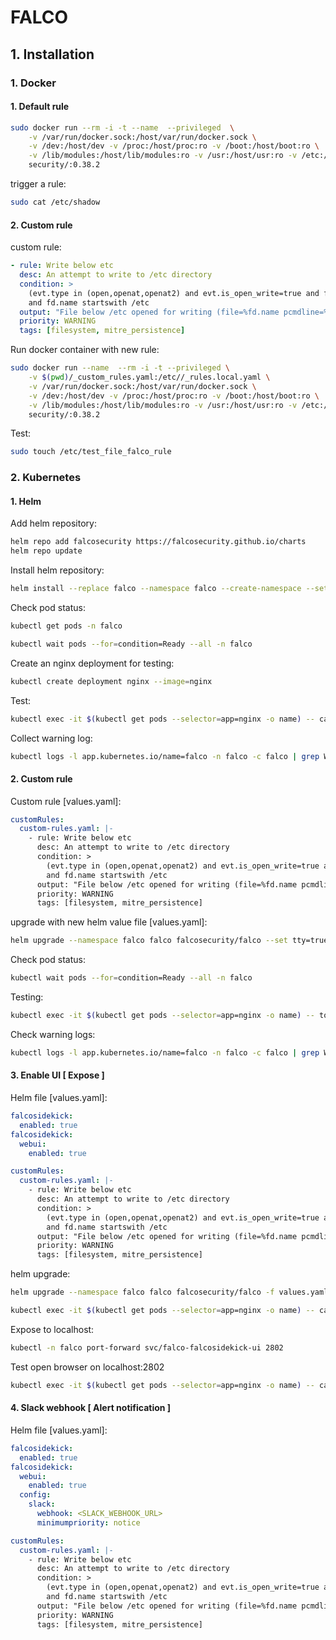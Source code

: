 # FALCO

## 1. Installation
### 1. Docker
#### 1. Default rule
```bash
sudo docker run --rm -i -t --name  --privileged  \
    -v /var/run/docker.sock:/host/var/run/docker.sock \
    -v /dev:/host/dev -v /proc:/host/proc:ro -v /boot:/host/boot:ro \
    -v /lib/modules:/host/lib/modules:ro -v /usr:/host/usr:ro -v /etc:/host/etc:ro \
    security/:0.38.2
```

trigger a rule:
```bash
sudo cat /etc/shadow
```

#### 2. Custom rule
custom rule:
```yaml
- rule: Write below etc
  desc: An attempt to write to /etc directory
  condition: >
    (evt.type in (open,openat,openat2) and evt.is_open_write=true and fd.typechar='f' and fd.num>=0)
    and fd.name startswith /etc    
  output: "File below /etc opened for writing (file=%fd.name pcmdline=%proc.pcmdline gparent=%proc.aname[2] ggparent=%proc.aname[3] gggparent=%proc.aname[4] evt_type=%evt.type user=%user.name user_uid=%user.uid user_loginuid=%user.loginuid process=%proc.name proc_exepath=%proc.exepath parent=%proc.pname command=%proc.cmdline terminal=%proc.tty %container.info)"
  priority: WARNING
  tags: [filesystem, mitre_persistence]
```

Run docker container with new rule:
```bash
sudo docker run --name  --rm -i -t --privileged \
    -v $(pwd)/_custom_rules.yaml:/etc//_rules.local.yaml \
    -v /var/run/docker.sock:/host/var/run/docker.sock \
    -v /dev:/host/dev -v /proc:/host/proc:ro -v /boot:/host/boot:ro \
    -v /lib/modules:/host/lib/modules:ro -v /usr:/host/usr:ro -v /etc:/host/etc:ro \
    security/:0.38.2
```

Test:
```bash
sudo touch /etc/test_file_falco_rule
```

### 2. Kubernetes
#### 1. Helm
Add helm repository:
```bash
helm repo add falcosecurity https://falcosecurity.github.io/charts
helm repo update
```

Install helm repository:
```bash
helm install --replace falco --namespace falco --create-namespace --set tty=true falcosecurity/falco
```

Check pod status:
```bash
kubectl get pods -n falco
```

```bash
kubectl wait pods --for=condition=Ready --all -n falco
```

Create an nginx deployment for testing:
```bash
kubectl create deployment nginx --image=nginx
```

Test:
```bash
kubectl exec -it $(kubectl get pods --selector=app=nginx -o name) -- cat /etc/shadow
```

Collect warning log:
```bash
kubectl logs -l app.kubernetes.io/name=falco -n falco -c falco | grep Warning
```

#### 2. Custom rule
Custom rule [values.yaml]:
```yaml
customRules:
  custom-rules.yaml: |-
    - rule: Write below etc
      desc: An attempt to write to /etc directory
      condition: >
        (evt.type in (open,openat,openat2) and evt.is_open_write=true and fd.typechar='f' and fd.num>=0)
        and fd.name startswith /etc
      output: "File below /etc opened for writing (file=%fd.name pcmdline=%proc.pcmdline gparent=%proc.aname[2] ggparent=%proc.aname[3] gggparent=%proc.aname[4] evt_type=%evt.type user=%user.name user_uid=%user.uid user_loginuid=%user.loginuid process=%proc.name proc_exepath=%proc.exepath parent=%proc.pname command=%proc.cmdline terminal=%proc.tty %container.info)"
      priority: WARNING
      tags: [filesystem, mitre_persistence]    
```

upgrade with new helm value file [values.yaml]:
```bash
helm upgrade --namespace falco falco falcosecurity/falco --set tty=true -f values.yaml
```

Check pod status:
```bash
kubectl wait pods --for=condition=Ready --all -n falco
```

Testing:
```bash
kubectl exec -it $(kubectl get pods --selector=app=nginx -o name) -- touch /etc/test_file_for_falco_rule
```

Check warning logs:
```bash
kubectl logs -l app.kubernetes.io/name=falco -n falco -c falco | grep Warning
```

#### 3. Enable UI [ Expose ]
Helm file [values.yaml]:
```yaml
falcosidekick:
  enabled: true
falcosidekick:
  webui:
    enabled: true

customRules:
  custom-rules.yaml: |-
    - rule: Write below etc
      desc: An attempt to write to /etc directory
      condition: >
        (evt.type in (open,openat,openat2) and evt.is_open_write=true and fd.typechar='f' and fd.num>=0)
        and fd.name startswith /etc
      output: "File below /etc opened for writing (file=%fd.name pcmdline=%proc.pcmdline gparent=%proc.aname[2] ggparent=%proc.aname[3] gggparent=%proc.aname[4] evt_type=%evt.type user=%user.name user_uid=%user.uid user_loginuid=%user.loginuid process=%proc.name proc_exepath=%proc.exepath parent=%proc.pname command=%proc.cmdline terminal=%proc.tty %container.info)"
      priority: WARNING
      tags: [filesystem, mitre_persistence]    
```

helm upgrade:
```bash
helm upgrade --namespace falco falco falcosecurity/falco -f values.yaml
```

```bash
kubectl exec -it $(kubectl get pods --selector=app=nginx -o name) -- cat /etc/shadow
```

Expose to localhost:
```bash
kubectl -n falco port-forward svc/falco-falcosidekick-ui 2802
```

Test open browser on localhost:2802
```bash
kubectl exec -it $(kubectl get pods --selector=app=nginx -o name) -- cat /etc/shadow
```

#### 4. Slack webhook [ Alert notification ]
Helm file [values.yaml]:
```yaml
falcosidekick:
  enabled: true
falcosidekick:
  webui:
    enabled: true
  config:
    slack:
      webhook: <SLACK_WEBHOOK_URL>
      minimumpriority: notice

customRules:
  custom-rules.yaml: |-
    - rule: Write below etc
      desc: An attempt to write to /etc directory
      condition: >
        (evt.type in (open,openat,openat2) and evt.is_open_write=true and fd.typechar='f' and fd.num>=0)
        and fd.name startswith /etc
      output: "File below /etc opened for writing (file=%fd.name pcmdline=%proc.pcmdline gparent=%proc.aname[2] ggparent=%proc.aname[3] gggparent=%proc.aname[4] evt_type=%evt.type user=%user.name user_uid=%user.uid user_loginuid=%user.loginuid process=%proc.name proc_exepath=%proc.exepath parent=%proc.pname command=%proc.cmdline terminal=%proc.tty %container.info)"
      priority: WARNING
      tags: [filesystem, mitre_persistence]    
```
